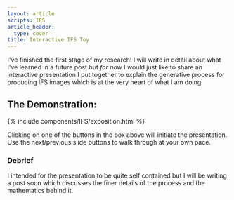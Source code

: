 ```yaml
---
layout: article
scripts: IFS
article_header:
  type: cover
title: Interactive IFS Toy
---
```


I've finished the first stage of my research! I will write in detail about what I've learned in a future post but <i>for now</i> I would just like to share an interactive presentation I put together to explain the generative process for producing IFS images which is at the very heart of what I am doing.

<!--more-->

## The Demonstration:

{% include components/IFS/exposition.html %}

Clicking on one of the buttons in the box above will initiate the presentation. Use the next/previous slide buttons to walk through at your own pace.

### Debrief

I intended for the presentation to be quite self contained but I will be writing a post soon which discusses the finer details of the process and the mathematics behind it.
